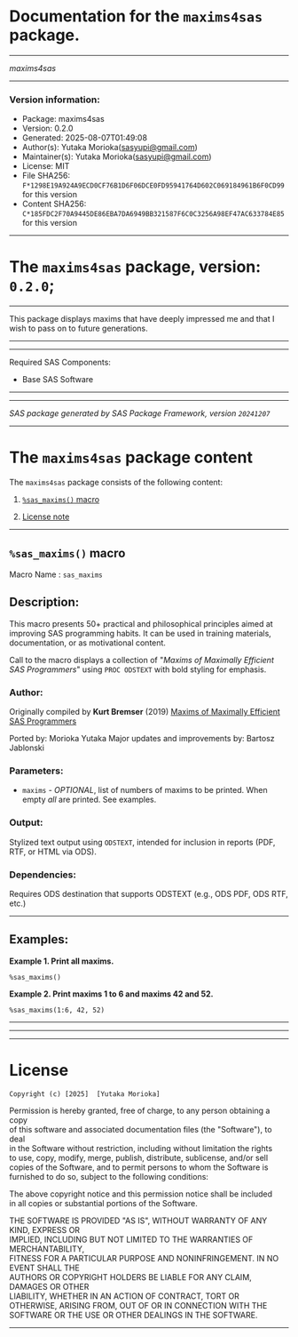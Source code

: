 ﻿# Documentation for the `maxims4sas` package.
  
----------------------------------------------------------------
 
 *maxims4sas* 
  
----------------------------------------------------------------
 
### Version information:
  
- Package: maxims4sas
- Version: 0.2.0
- Generated: 2025-08-07T01:49:08
- Author(s): Yutaka Morioka(sasyupi@gmail.com)
- Maintainer(s): Yutaka Morioka(sasyupi@gmail.com)
- License: MIT
- File SHA256: `F*1298E19A924A9ECD0CF76B1D6F06DCE0FD95941764D602C069184961B6F0CD99` for this version
- Content SHA256: `C*185FDC2F70A9445DE86EBA7DA6949BB321587F6C0C3256A98EF47AC633784E85` for this version
  
---
 
# The `maxims4sas` package, version: `0.2.0`;
  
---
 
This package displays maxims that have deeply impressed me and that I wish to pass on to future generations.
  
---
 
  
---
 
Required SAS Components: 
  - Base SAS Software
  
---
 
 
--------------------------------------------------------------------
 
*SAS package generated by SAS Package Framework, version `20241207`*
 
--------------------------------------------------------------------
 
# The `maxims4sas` package content
The `maxims4sas` package consists of the following content:
 
1. [`%sas_maxims()` macro ](#sasmaxims-macros-1 )
  
 
2. [License note](#license)
  
---
 
## `%sas_maxims()` macro <a name="sasmaxims-macros-1"></a> ######

Macro Name      : `sas_maxims`

## Description:

This macro presents 50+ practical and philosophical principles aimed at
improving SAS programming habits. It can be used in training materials,
documentation, or as motivational content.
 
Call to the macro displays a collection of 
"*Maxims of Maximally Efficient SAS Programmers*"
using `PROC ODSTEXT` with bold styling for emphasis.

### Author: 

Originally compiled by **Kurt Bremser** (2019)
[Maxims of Maximally Efficient SAS Programmers](https://support.sas.com/resources/papers/proceedings19/3062-2019.pdf)

Ported by: Morioka Yutaka
Major updates and improvements by: Bartosz Jablonski

### Parameters: 

- `maxims` - *OPTIONAL*, list of numbers of maxims to be printed. 
              When empty *all* are printed. See examples.

### Output: 

Stylized text output using `ODSTEXT`, 
intended for inclusion in reports
(PDF, RTF, or HTML via ODS).

### Dependencies: 

Requires ODS destination that supports ODSTEXT (e.g., ODS PDF, ODS RTF, etc.)

---

## Examples:

**Example 1. Print all maxims.**
~~~~~~~~~~~~~~~~~~~~~~~~~~~~~~~~~~~~~~~~~~~~~~~~~~~~sas 
%sas_maxims()
~~~~~~~~~~~~~~~~~~~~~~~~~~~~~~~~~~~~~~~~~~~~~~~~~~~~


**Example 2. Print maxims 1 to 6 and maxims 42 and 52.**
~~~~~~~~~~~~~~~~~~~~~~~~~~~~~~~~~~~~~~~~~~~~~~~~~~~~sas 
%sas_maxims(1:6, 42, 52)
~~~~~~~~~~~~~~~~~~~~~~~~~~~~~~~~~~~~~~~~~~~~~~~~~~~~

---

  
---
 
  
---
 
# License <a name="license"></a> ######
 
	Copyright (c) [2025]  [Yutaka Morioka]

Permission is hereby granted, free of charge, to any person obtaining a copy   
of this software and associated documentation files (the "Software"), to deal    
in the Software without restriction, including without limitation the rights   
to use, copy, modify, merge, publish, distribute, sublicense, and/or sell   
copies of the Software, and to permit persons to whom the Software is   
furnished to do so, subject to the following conditions:                      
                                                                                
The above copyright notice and this permission notice shall be included       
in all copies or substantial portions of the Software.                        
                                                                                
THE SOFTWARE IS PROVIDED "AS IS", WITHOUT WARRANTY OF ANY KIND, EXPRESS OR    
IMPLIED, INCLUDING BUT NOT LIMITED TO THE WARRANTIES OF MERCHANTABILITY,      
FITNESS FOR A PARTICULAR PURPOSE AND NONINFRINGEMENT. IN NO EVENT SHALL THE   
AUTHORS OR COPYRIGHT HOLDERS BE LIABLE FOR ANY CLAIM, DAMAGES OR OTHER        
LIABILITY, WHETHER IN AN ACTION OF CONTRACT, TORT OR OTHERWISE, ARISING FROM, 
OUT OF OR IN CONNECTION WITH THE SOFTWARE OR THE USE OR OTHER DEALINGS IN THE 
SOFTWARE.
  
---
 
